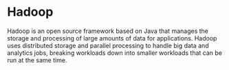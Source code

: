 # Hadoop
Hadoop is an open source framework based on Java that manages the storage and processing of large amounts of data for applications. Hadoop uses distributed storage and parallel processing to handle big data and analytics jobs, breaking workloads down into smaller workloads that can be run at the same time.
